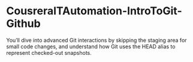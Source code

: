# CousreraITAutomation-IntroToGit-Github
You’ll dive into advanced Git interactions by skipping the staging area for small code changes, and understand how Git uses the HEAD alias to represent checked-out snapshots. 

